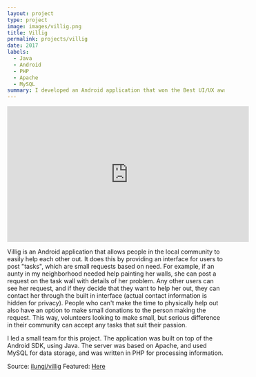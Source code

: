 ```yaml
---
layout: project
type: project
image: images/villig.png
title: Villig
permalink: projects/villig
date: 2017
labels:
  - Java
  - Android
  - PHP
  - Apache
  - MySQL
summary: I developed an Android application that won the Best UI/UX award in the 2017 AT&T Hackathon.
---
```


<iframe width="560" height="315" src="https://www.youtube.com/embed/jVBy1bdVcYE" frameborder="0" allowfullscreen></iframe>

Villig is an Android application that allows people in the local community to easily help each other out. It does this by providing an interface for users to post "tasks", which are small requests based on need. For example, if an aunty in my neighborhood needed help painting her walls, she can post a request on the task wall with details of her problem. Any other users can see her request, and if they decide that they want to help her out, they can contact her through the built in interface (actual contact information is hidden for privacy). People who can't make the time to physically help out also have an option to make small donations to the person making the request. This way, volunteers looking to make small, but serious difference in their community can accept any tasks that suit their passion. 

I led a small team for this project. The application was built on top of the Android SDK, using Java. The server was based on Apache, and used MySQL for data storage, and was written in PHP for processing information.
 
Source: <a href="https://github.com/ilungj/villig"><i class="large github icon"></i>ilungj/villig</a>
Featured: <a href="https://2017.spaceappschallenge.org/challenges/earth-and-us/pilots-plus/teams/fly/project"> Here </a>

